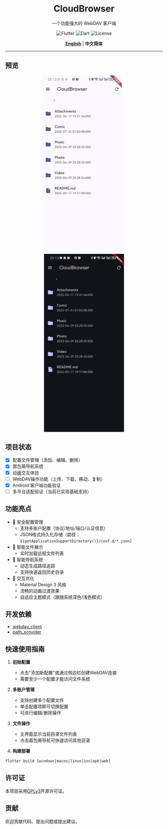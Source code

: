 <div align="center">
<h1>CloudBrowser</h1>

一个功能强大的 WebDAV 客户端

![Flutter](https://img.shields.io/badge/flutter-%2302569B.svg?style=flat&logo=flutter&logoColor=white) ![Dart](https://img.shields.io/badge/dart-%230175C2.svg?style=flat&logo=dart&logoColor=white) ![License](https://img.shields.io/badge/License-GPLv3-blue)

[**English**](/README.md) | **中文简体**

</div>

---

## 预览
<center>
<img src=/docs/images/Home_light.jpg width=256/>&ensp;&ensp;<img src=/docs/images/Home_dark.jpg width=256/>
</center>

## 项目状态
- [x] 配置文件管理（添加、编辑、删除）
- [x] 面包屑导航系统
- [x] 动画交互体验
- [ ] WebDAV操作功能（上传、下载、移动、复制）
- [x] Android 客户端功能验证
- [ ] 多平台适配验证（当前已实现基础支持）

## 功能亮点
- 🔐 安全配置管理
  - 支持多账户配置（协议/地址/端口/认证信息）
  - JSON格式持久化存储（路径：`${getApplicationSupportDirectory()}/conf.d/*.json`）
- 📄 智能文件展示
  - 实时加载远程文件列表
- 🧭 智能导航系统
  - 动态生成路径追踪
  - 支持快速返回历史目录
- 🎨 交互优化
  - Material Design 3 风格
  - 流畅的动画过渡效果
  - 自适应主题模式（跟随系统深色/浅色模式）

## 开发依赖
- [webdav_client](https://pub.dev/packages/webdav_client)
- [path_provider](https://pub.dev/packages/path_provider)

## 快速使用指南
1. **初始配置**
   - 点击"添加新配置"或通过侧边栏创建WebDAV连接
   - 需要至少一个配置才能访问文件系统

2. **多账户管理**
   - 支持创建多个配置文件
   - 单击配置项即可切换配置
   - 可进行编辑/删除操作

3. **文件操作**
   - 主界面显示当前目录文件列表
   - 点击面包屑导航可快速访问其他目录

4. **构建部署**
```bash
flutter build [windows|macos|linux|ios|apk|web]
```

## 许可证
本项目采用[GPLv3](LICENSE.txt)开源许可证。

## 贡献
欢迎贡献代码、提出问题或提出建议。